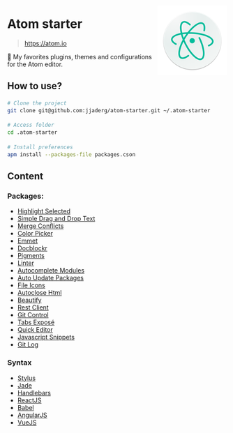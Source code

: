 [<img src="atom.png" align="right" width="160">](https://atom.io)

# Atom starter

> https://atom.io

:rocket: My favorites plugins, themes and configurations for the Atom editor. 
 
## How to use?

```sh
# Clone the project
git clone git@github.com:jjaderg/atom-starter.git ~/.atom-starter

# Access folder
cd .atom-starter

# Install preferences
apm install --packages-file packages.cson
```
## Content

### Packages:

- [Highlight Selected](https://atom.io/packages/highlight-selected)
- [Simple Drag and Drop Text](https://atom.io/packages/simple-drag-drop-text)
- [Merge Conflicts](https://atom.io/packages/merge-conflicts)
- [Color Picker](https://atom.io/packages/color-picker)
- [Emmet](https://atom.io/packages/emmet)
- [Docblockr](https://atom.io/packages/docblockr)
- [Pigments](https://atom.io/packages/pigments)
- [Linter](https://atom.io/packages/linter)
- [Autocomplete Modules](https://atom.io/packages/autocomplete-modules)
- [Auto Update Packages](https://atom.io/packages/auto-update-packages)
- [File Icons](https://atom.io/packages/file-icons)
- [Autoclose Html](https://atom.io/packages/autoclose-html)
- [Beautify](https://atom.io/packages/atom-beautify)
- [Rest Client](https://atom.io/packages/rest-client)
- [Git Control](https://atom.io/packages/git-control)
- [Tabs Exposé](https://atom.io/packages/expose)
- [Quick Editor](https://atom.io/packages/quick-editor)
- [Javascript Snippets](https://atom.io/packages/javascript-snippets)
- [Git Log](https://atom.io/packages/git-log)

### Syntax

- [Stylus](https://atom.io/packages/stylus)
- [Jade](https://atom.io/packages/atom-jade)
- [Handlebars](https://atom.io/packages/atom-handlebars)
- [ReactJS](https://atom.io/packages/react)
- [Babel](https://atom.io/packages/language-babel)
- [AngularJS](https://atom.io/packages/angularjs)
- [VueJS](https://atom.io/packages/language-vue)